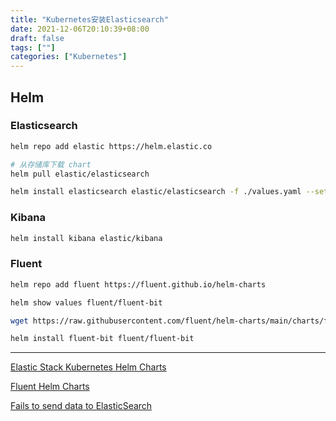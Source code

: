 ```yaml
---
title: "Kubernetes安装Elasticsearch"
date: 2021-12-06T20:10:39+08:00
draft: false
tags: [""]
categories: ["Kubernetes"]
---
```




## Helm

### Elasticsearch

```bash
helm repo add elastic https://helm.elastic.co

# 从存储库下载 chart
helm pull elastic/elasticsearch

helm install elasticsearch elastic/elasticsearch -f ./values.yaml --set replicas=1 --set minimumMasterNodes=1
```



### Kibana

```bash
helm install kibana elastic/kibana 
```



### Fluent

```bash
helm repo add fluent https://fluent.github.io/helm-charts

helm show values fluent/fluent-bit

wget https://raw.githubusercontent.com/fluent/helm-charts/main/charts/fluent-bit/values.yaml

helm install fluent-bit fluent/fluent-bit
```





---

[Elastic Stack Kubernetes Helm Charts](https://github.com/elastic/helm-charts)

[Fluent Helm Charts](https://github.com/fluent/helm-charts)

[Fails to send data to ElasticSearch](https://github.com/fluent/fluent-bit/issues/3052)

